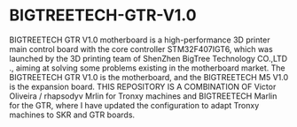 # BIGTREETECH-GTR-V1.0
BIGTREETECH GTR V1.0 motherboard is a high-performance 3D printer main control board with the core controller STM32F407IGT6, which was launched by the 3D printing team of ShenZhen BigTree Technology CO.,LTD ., aiming at solving some problems existing in the motherboard market. The BIGTREETECH GTR V1.0 is the motherboard, and the BIGTREETECH M5 V1.0 is the expansion board.
THIS REPOSITORY IS A COMBINATION OF Victor Oliveira / rhapsodyv Mrlin for Tronxy machines and BIGTREETECH Marlin for the GTR, where I have updated the configuration to adapt Tronxy machines to SKR and GTR boards.

